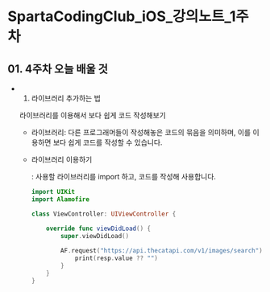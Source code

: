 # SpartaCodingClub_iOS_강의노트_1주차

## **01. 4주차 오늘 배울 것**

- 1) 라이브러리 추가하는 법

    라이브러리를 이용해서 보다 쉽게 코드 작성해보기

    - 라이브러리: 다른 프로그래머들이 작성해놓은 코드의 묶음을 의미하며, 이를 이용하면 보다 쉽게 코드를 작성할 수 있습니다.
    - 라이브러리 이용하기

        : 사용할 라이브러리를 import 하고, 코드를 작성해 사용합니다.

        ```swift
        import UIKit
        import Alamofire

        class ViewController: UIViewController {

            override func viewDidLoad() {
                super.viewDidLoad()
                
                AF.request("https://api.thecatapi.com/v1/images/search").responseString { (resp) in
                    print(resp.value ?? "")
                }
            }
        }
        ```